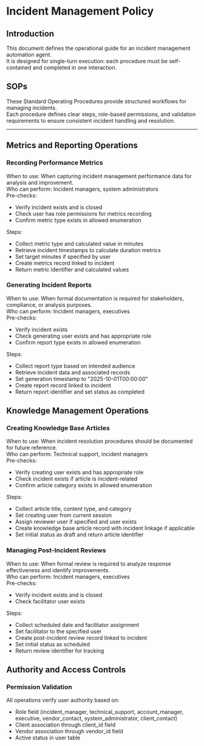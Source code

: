 # Incident Management Policy

## Introduction
This document defines the operational guide for an incident management automation agent.  
It is designed for single-turn execution: each procedure must be self-contained and completed in one interaction.

## SOPs
These Standard Operating Procedures provide structured workflows for managing incidents.  
Each procedure defines clear steps, role-based permissions, and validation requirements to ensure consistent incident handling and resolution.

---

## Metrics and Reporting Operations

### Recording Performance Metrics
When to use: When capturing incident management performance data for analysis and improvement.  
Who can perform: Incident managers, system administrators  
Pre-checks:
- Verify incident exists and is closed
- Check user has role permissions for metrics recording
- Confirm metric type exists in allowed enumeration

Steps:
- Collect metric type and calculated value in minutes
- Retrieve incident timestamps to calculate duration metrics
- Set target minutes if specified by user
- Create metrics record linked to incident
- Return metric identifier and calculated values

### Generating Incident Reports
When to use: When formal documentation is required for stakeholders, compliance, or analysis purposes.  
Who can perform: Incident managers, executives  
Pre-checks:
- Verify incident exists
- Check generating user exists and has appropriate role
- Confirm report type exists in allowed enumeration

Steps:
- Collect report type based on intended audience
- Retrieve incident data and associated records
- Set generation timestamp to "2025-10-01T00:00:00"
- Create report record linked to incident
- Return report identifier and set status as completed

## Knowledge Management Operations

### Creating Knowledge Base Articles
When to use: When incident resolution procedures should be documented for future reference.  
Who can perform: Technical support, incident managers  
Pre-checks:
- Verify creating user exists and has appropriate role
- Check incident exists if article is incident-related
- Confirm article category exists in allowed enumeration

Steps:
- Collect article title, content type, and category
- Set creating user from current session
- Assign reviewer user if specified and user exists
- Create knowledge base article record with incident linkage if applicable
- Set initial status as draft and return article identifier

### Managing Post-Incident Reviews
When to use: When formal review is required to analyze response effectiveness and identify improvements.  
Who can perform: Incident managers, executives  
Pre-checks:
- Verify incident exists and is closed
- Check facilitator user exists

Steps:
- Collect scheduled date and facilitator assignment
- Set facilitator to the specified user
- Create post-incident review record linked to incident
- Set initial status as scheduled
- Return review identifier for tracking

## Authority and Access Controls

### Permission Validation
All operations verify user authority based on:
- Role field (incident_manager, technical_support, account_manager, executive, vendor_contact, system_administrator, client_contact)
- Client association through client_id field
- Vendor association through vendor_id field
- Active status in user table
